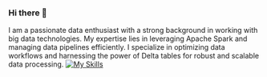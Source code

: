 ### Hi there 👋
I am a passionate data enthusiast with a strong background in working with big data technologies. My expertise lies in leveraging Apache Spark and managing data pipelines efficiently. I specialize in optimizing data workflows and harnessing the power of Delta tables for robust and scalable data processing.
[![My Skills](https://skillicons.dev/icons?i=aws,bitbucket,docker,flask,git,githubactions,github,idea,kafka,kubernetes,linux,mongodb,mysql,pycharm,py,scala)](https://skillicons.dev)
<!--
**andonokar/andonokar** is a ✨ _special_ ✨ repository because its `README.md` (this file) appears on your GitHub profile.

Here are some ideas to get you started:

- 🔭 I’m currently working on ...
- 🌱 I’m currently learning ...
- 👯 I’m looking to collaborate on ...
- 🤔 I’m looking for help with ...
- 💬 Ask me about ...
- 📫 How to reach me: ...
- 😄 Pronouns: ...
- ⚡ Fun fact: ...
-->

